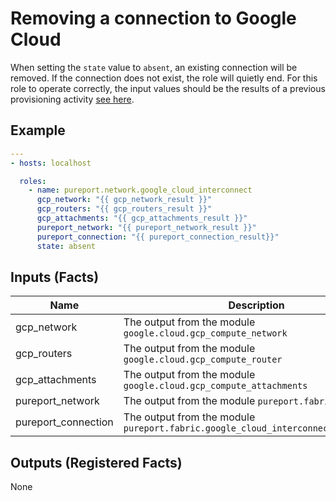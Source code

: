 # Removing a connection to Google Cloud

When setting the `state` value to `absent`, an existing connection will be 
removed.  If the connection does not exist, the role will quietly end.  For
this role to operate correctly, the input values should be the results of a
previous provisioning activity [see here](add_connection.md).

## Example
```yaml
---
- hosts: localhost

  roles:
    - name: pureport.network.google_cloud_interconnect
      gcp_network: "{{ gcp_network_result }}"
      gcp_routers: "{{ gcp_routers_result }}"
      gcp_attachments: "{{ gcp_attachments_result }}"
      pureport_network: "{{ pureport_network_result }}"
      pureport_connection: "{{ pureport_connection_result}}"
      state: absent
```

## Inputs (Facts)

| Name                | Description                                                                       | Default | Required |
| ------------------- | --------------------------------------------------------------------------------- | ------- | -------- |
| gcp_network         | The output from the module `google.cloud.gcp_compute_network`                     | null    | yes      |
| gcp_routers         | The output from the module `google.cloud.gcp_compute_router`                      | null    | yes      |
| gcp_attachments     | The output from the module `google.cloud.gcp_compute_attachments`                 | null    | yes      |
| pureport_network    | The output from the module `pureport.fabric.network`                                | null    | yes      |
| pureport_connection | The output from the module `pureport.fabric.google_cloud_interconnect_connection` | null    | yes      |

## Outputs (Registered Facts)

None
